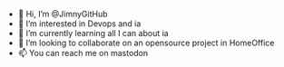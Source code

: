 - 👋 Hi, I’m @JimnyGitHub
- 👀 I’m interested in Devops and ia
- 🌱 I’m currently learning all I can about ia
- 💞️ I’m looking to collaborate on an opensource project in HomeOffice
- 📫 You can reach me on mastodon

<!---
JimnyGitHub/JimnyGitHub is a ✨ special ✨ repository because its `README.md` (this file) appears on your GitHub profile.
You can click the Preview link to take a look at your changes.
--->
